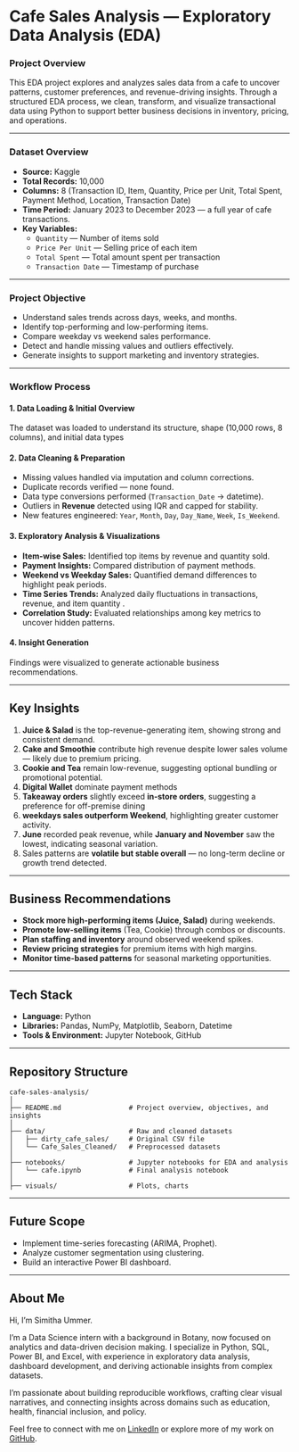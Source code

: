 # Cafe Sales Analysis — Exploratory Data Analysis (EDA)

### Project Overview
This EDA project explores and analyzes sales data from a cafe to uncover patterns, customer preferences, and revenue-driving insights.
Through a structured EDA process, we clean, transform, and visualize transactional data using Python to support better business decisions in inventory, pricing, and operations.

---

### Dataset Overview
- **Source:** Kaggle
- **Total Records:** 10,000  
- **Columns:** 8 (Transaction ID, Item, Quantity, Price per Unit, Total Spent, Payment Method, Location, Transaction Date)  
- **Time Period:** January 2023 to December 2023 — a full year of cafe transactions.
- **Key Variables:**  
  - `Quantity` — Number of items sold  
  - `Price Per Unit` — Selling price of each item  
  - `Total Spent` — Total amount spent per transaction  
  - `Transaction Date` — Timestamp of purchase

---
    
### Project Objective
- Understand sales trends across days, weeks, and months.  
- Identify top-performing and low-performing items.  
- Compare weekday vs weekend sales performance.  
- Detect and handle missing values and outliers effectively.  
- Generate insights to support marketing and inventory strategies.

---

### Workflow Process

#### 1. Data Loading & Initial Overview
The dataset was loaded to understand its structure, shape (10,000 rows, 8 columns), and initial data types
#### 2. Data Cleaning & Preparation
- Missing values handled via imputation and column corrections.  
- Duplicate records verified — none found.  
- Data type conversions performed (`Transaction_Date` → datetime).  
- Outliers in **Revenue** detected using IQR and capped for stability.  
- New features engineered: `Year`, `Month`, `Day`, `Day_Name`, `Week`, `Is_Weekend`.
#### 3. Exploratory Analysis & Visualizations
- **Item-wise Sales:** Identified top items by revenue and quantity sold.  
- **Payment Insights:** Compared distribution of payment methods.  
- **Weekend vs Weekday Sales:** Quantified demand differences to highlight peak periods.  
- **Time Series Trends:** Analyzed daily fluctuations in transactions, revenue, and item quantity .  
- **Correlation Study:** Evaluated relationships among key metrics to uncover hidden patterns.
#### 4. Insight Generation
Findings were visualized to generate actionable business recommendations.

---

## Key Insights
1. **Juice & Salad** is the top-revenue-generating item, showing strong and consistent demand.  
2. **Cake and Smoothie** contribute high revenue despite lower sales volume — likely due to premium pricing.  
3. **Cookie and Tea** remain low-revenue, suggesting optional bundling or promotional potential.
4. **Digital Wallet** dominate payment methods
5. **Takeaway orders** slightly exceed **in-store orders**, suggesting a preference for off-premise dining
6. **weekdays sales outperform Weekend**, highlighting greater customer activity.
7. **June** recorded peak revenue, while **January and November** saw the lowest, indicating seasonal variation. 
8. Sales patterns are **volatile but stable overall** — no long-term decline or growth trend detected.

---

## Business Recommendations
- **Stock more high-performing items (Juice, Salad)** during weekends.  
- **Promote low-selling items** (Tea, Cookie) through combos or discounts.  
- **Plan staffing and inventory** around observed weekend spikes.  
- **Review pricing strategies** for premium items with high margins.  
- **Monitor time-based patterns** for seasonal marketing opportunities.

---

## Tech Stack
- **Language:** Python  
- **Libraries:** Pandas, NumPy, Matplotlib, Seaborn, Datetime  
- **Tools & Environment:** Jupyter Notebook, GitHub

---

## Repository Structure
```
cafe-sales-analysis/
│
├── README.md                 # Project overview, objectives, and insights
│
├── data/                     # Raw and cleaned datasets
│   ├── dirty_cafe_sales/     # Original CSV file
│   └── Cafe_Sales_Cleaned/   # Preprocessed datasets
│
├── notebooks/                # Jupyter notebooks for EDA and analysis
│   └── cafe.ipynb            # Final analysis notebook
│
├── visuals/                  # Plots, charts
```
---

## Future Scope
- Implement time-series forecasting (ARIMA, Prophet).  
- Analyze customer segmentation using clustering.  
- Build an interactive Power BI dashboard.

---

## About Me

Hi, I’m Simitha Ummer.

I’m a Data Science intern with a background in Botany, now focused on analytics and data-driven decision making. I specialize in Python, SQL, Power BI, and Excel, with experience in exploratory data analysis, dashboard development, and deriving actionable insights from complex datasets.

I’m passionate about building reproducible workflows, crafting clear visual narratives, and connecting insights across domains such as education, health, financial inclusion, and policy.

Feel free to connect with me on [LinkedIn](https://www.linkedin.com/in/simitha-ummer-69a848350) or explore more of my work on [GitHub](https://github.com/simitha2002).
